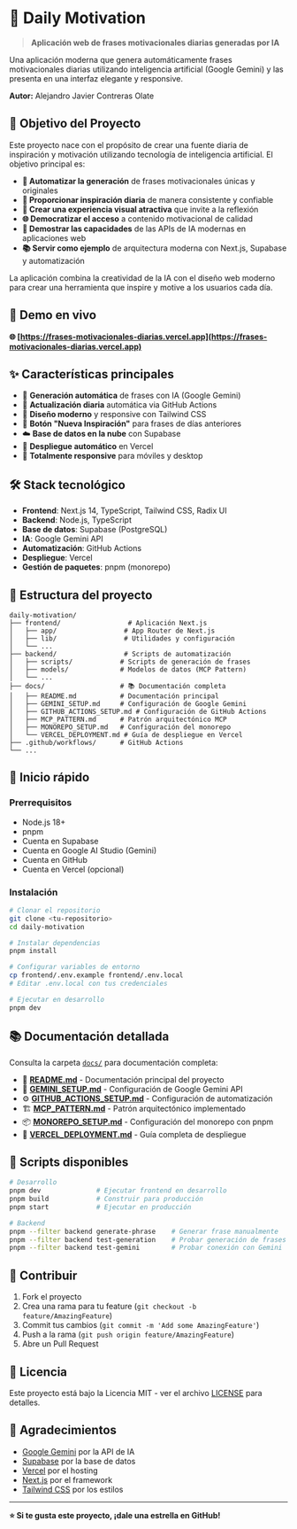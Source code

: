 # 🌟 Daily Motivation

> **Aplicación web de frases motivacionales diarias generadas por IA**

Una aplicación moderna que genera automáticamente frases motivacionales diarias utilizando inteligencia artificial (Google Gemini) y las presenta en una interfaz elegante y responsive.

**Autor:** Alejandro Javier Contreras Olate

## 🎯 **Objetivo del Proyecto**

Este proyecto nace con el propósito de crear una fuente diaria de inspiración y motivación utilizando tecnología de inteligencia artificial. El objetivo principal es:

- **🤖 Automatizar la generación** de frases motivacionales únicas y originales
- **📅 Proporcionar inspiración diaria** de manera consistente y confiable
- **🎨 Crear una experiencia visual atractiva** que invite a la reflexión
- **🌐 Democratizar el acceso** a contenido motivacional de calidad
- **🚀 Demostrar las capacidades** de las APIs de IA modernas en aplicaciones web
- **📚 Servir como ejemplo** de arquitectura moderna con Next.js, Supabase y automatización

La aplicación combina la creatividad de la IA con el diseño web moderno para crear una herramienta que inspire y motive a los usuarios cada día.

## 🚀 **Demo en vivo**

**🌐 [https://frases-motivacionales-diarias.vercel.app](https://frases-motivacionales-diarias.vercel.app)**

## ✨ **Características principales**

- 🤖 **Generación automática** de frases con IA (Google Gemini)
- 📅 **Actualización diaria** automática via GitHub Actions
- 🎨 **Diseño moderno** y responsive con Tailwind CSS
- 🔄 **Botón "Nueva Inspiración"** para frases de días anteriores
- ☁️ **Base de datos en la nube** con Supabase
- 🚀 **Despliegue automático** en Vercel
- 📱 **Totalmente responsive** para móviles y desktop

## 🛠️ **Stack tecnológico**

- **Frontend**: Next.js 14, TypeScript, Tailwind CSS, Radix UI
- **Backend**: Node.js, TypeScript
- **Base de datos**: Supabase (PostgreSQL)
- **IA**: Google Gemini API
- **Automatización**: GitHub Actions
- **Despliegue**: Vercel
- **Gestión de paquetes**: pnpm (monorepo)

## 📁 **Estructura del proyecto**

```
daily-motivation/
├── frontend/                 # Aplicación Next.js
│   ├── app/                 # App Router de Next.js
│   ├── lib/                 # Utilidades y configuración
│   └── ...
├── backend/                 # Scripts de automatización
│   ├── scripts/            # Scripts de generación de frases
│   ├── models/             # Modelos de datos (MCP Pattern)
│   └── ...
├── docs/                   # 📚 Documentación completa
│   ├── README.md           # Documentación principal
│   ├── GEMINI_SETUP.md     # Configuración de Google Gemini
│   ├── GITHUB_ACTIONS_SETUP.md # Configuración de GitHub Actions
│   ├── MCP_PATTERN.md      # Patrón arquitectónico MCP
│   ├── MONOREPO_SETUP.md   # Configuración del monorepo
│   └── VERCEL_DEPLOYMENT.md # Guía de despliegue en Vercel
├── .github/workflows/      # GitHub Actions
└── ...
```

## 🚀 **Inicio rápido**

### Prerrequisitos

- Node.js 18+ 
- pnpm
- Cuenta en Supabase
- Cuenta en Google AI Studio (Gemini)
- Cuenta en GitHub
- Cuenta en Vercel (opcional)

### Instalación

```bash
# Clonar el repositorio
git clone <tu-repositorio>
cd daily-motivation

# Instalar dependencias
pnpm install

# Configurar variables de entorno
cp frontend/.env.example frontend/.env.local
# Editar .env.local con tus credenciales

# Ejecutar en desarrollo
pnpm dev
```

## 📚 **Documentación detallada**

Consulta la carpeta [`docs/`](./docs/) para documentación completa:

- 📖 **[README.md](./docs/README.md)** - Documentación principal del proyecto
- 🤖 **[GEMINI_SETUP.md](./docs/GEMINI_SETUP.md)** - Configuración de Google Gemini API
- ⚙️ **[GITHUB_ACTIONS_SETUP.md](./docs/GITHUB_ACTIONS_SETUP.md)** - Configuración de automatización
- 🏗️ **[MCP_PATTERN.md](./docs/MCP_PATTERN.md)** - Patrón arquitectónico implementado
- 📦 **[MONOREPO_SETUP.md](./docs/MONOREPO_SETUP.md)** - Configuración del monorepo con pnpm
- 🚀 **[VERCEL_DEPLOYMENT.md](./docs/VERCEL_DEPLOYMENT.md)** - Guía completa de despliegue

## 🔧 **Scripts disponibles**

```bash
# Desarrollo
pnpm dev              # Ejecutar frontend en desarrollo
pnpm build            # Construir para producción
pnpm start            # Ejecutar en producción

# Backend
pnpm --filter backend generate-phrase    # Generar frase manualmente
pnpm --filter backend test-generation    # Probar generación de frases
pnpm --filter backend test-gemini        # Probar conexión con Gemini
```

## 🤝 **Contribuir**

1. Fork el proyecto
2. Crea una rama para tu feature (`git checkout -b feature/AmazingFeature`)
3. Commit tus cambios (`git commit -m 'Add some AmazingFeature'`)
4. Push a la rama (`git push origin feature/AmazingFeature`)
5. Abre un Pull Request

## 📄 **Licencia**

Este proyecto está bajo la Licencia MIT - ver el archivo [LICENSE](LICENSE) para detalles.

## 🙏 **Agradecimientos**

- [Google Gemini](https://ai.google.dev/) por la API de IA
- [Supabase](https://supabase.com/) por la base de datos
- [Vercel](https://vercel.com/) por el hosting
- [Next.js](https://nextjs.org/) por el framework
- [Tailwind CSS](https://tailwindcss.com/) por los estilos

---

**⭐ Si te gusta este proyecto, ¡dale una estrella en GitHub!** 

